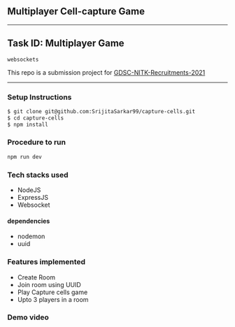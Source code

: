 ## Multiplayer Cell-capture Game
---
## Task ID: Multiplayer Game
`websockets`

This repo is a submission project for
[GDSC-NITK-Recruitments-2021](https://github.com/WebClub-NITK/GDSC-NITK-Recruitments-2021)

---
### Setup Instructions
```bash
$ git clone git@github.com:SrijitaSarkar99/capture-cells.git
$ cd capture-cells
$ npm install
```

### Procedure to run
```bash
npm run dev
```

### Tech stacks used
+ NodeJS
+ ExpressJS
+ Websocket

#### dependencies
+ nodemon
+ uuid


### Features implemented
+ Create Room
+ Join room using UUID
+ Play Capture cells game
+ Upto 3 players in a room

### Demo video